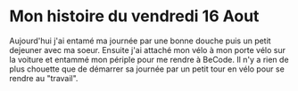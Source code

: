 # Mon histoire du vendredi 16 Aout
Aujourd'hui j'ai entamé ma journée par une bonne douche puis un petit dejeuner avec ma soeur. Ensuite j'ai attaché mon vélo à mon porte vélo sur la voiture et entammé mon périple pour me rendre à BeCode. Il n'y a rien de plus chouette que de démarrer sa journée par un petit tour en vélo pour se rendre au "travail". 